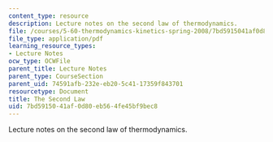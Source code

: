 ```yaml
---
content_type: resource
description: Lecture notes on the second law of thermodynamics.
file: /courses/5-60-thermodynamics-kinetics-spring-2008/7bd5915041af0d80eb564fe45bf9bec8_5_60_lecture8_9.pdf
file_type: application/pdf
learning_resource_types:
- Lecture Notes
ocw_type: OCWFile
parent_title: Lecture Notes
parent_type: CourseSection
parent_uid: 74591afb-232e-eb20-5c41-17359f843701
resourcetype: Document
title: The Second Law
uid: 7bd59150-41af-0d80-eb56-4fe45bf9bec8
---
```

Lecture notes on the second law of thermodynamics.

